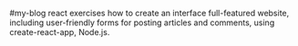 #my-blog
 react exercises how to create an interface full-featured website, including user-friendly forms for posting articles and comments,
using  create-react-app, Node.js.
